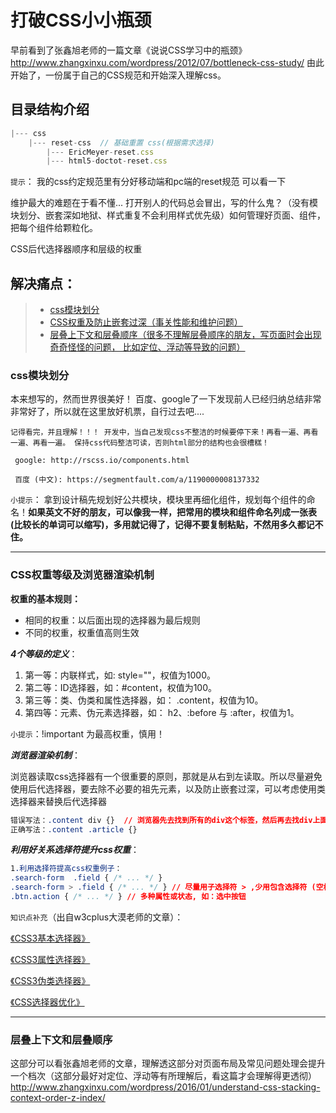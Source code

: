 # 打破CSS小小瓶颈

早前看到了张鑫旭老师的一篇文章《说说CSS学习中的瓶颈》http://www.zhangxinxu.com/wordpress/2012/07/bottleneck-css-study/ 由此开始了，一份属于自己的CSS规范和开始深入理解css。



## 目录结构介绍


```js
|--- css
    |--- reset-css  // 基础重置 css(根据需求选择)
        |--- EricMeyer-reset.css
        |--- html5-doctot-reset.css
```
`提示`： 我的css约定规范里有分好移动端和pc端的reset规范 可以看一下

维护最大的难题在于看不懂... 打开别人的代码总会冒出，写的什么鬼？（没有模块划分、嵌套深如地狱、样式重复不会利用样式优先级）如何管理好页面、组件，把每个组件给颗粒化。


CSS后代选择器顺序和层级的权重

## 解决痛点：
> * [css模块划分](#module)
> * [CSS权重及防止嵌套过深（事关性能和维护问题）](#hierarchy)
> * [层叠上下文和层叠顺序（很多不理解层叠顺序的朋友，写页面时会出现奇奇怪怪的问题， 比如定位、浮动等导致的问题）](#stratum)

<a name="module"></a>
### css模块划分
本来想写的，然而世界很美好！ 百度、google了一下发现前人已经归纳总结非常非常好了，所以就在这里放好机票，自行过去吧....

```
记得看完，并且理解！！！ 开发中，当自己发现css不整洁的时候要停下来！再看一遍、再看一遍、再看一遍。 保持css代码整洁可读，否则html部分的结构也会很槽糕！

 google: http://rscss.io/components.html

 百度 (中文): https://segmentfault.com/a/1190000008137332
```
`小提示`： 拿到设计稿先规划好公共模块，模块里再细化组件，规划每个组件的命名！**如果英文不好的朋友，可以像我一样，把常用的模块和组件命名列成一张表(比较长的单词可以缩写)，多用就记得了，记得不要复制粘贴，不然用多久都记不住。**

---
<a name="hierarchy"></a>
### CSS权重等级及浏览器渲染机制

**权重的基本规则：**
* 相同的权重：以后面出现的选择器为最后规则
* 不同的权重，权重值高则生效

***4个等级的定义***：
1. 第一等：内联样式，如: style=""，权值为1000。
2. 第二等：ID选择器，如：#content，权值为100。
3. 第三等：类、伪类和属性选择器，如： .content，权值为10。
4. 第四等：元素、伪元素选择器，如： h2、:before 与 :after，权值为1。

`小提示`：!important 为最高权重，慎用！

***浏览器渲染机制***：

浏览器读取css选择器有一个很重要的原则，那就是从右到左读取。所以尽量避免使用后代选择器，要去除不必要的祖先元素，以及防止嵌套过深，可以考虑使用类选择器来替换后代选择器
```css
错误写法：.content div {}  // 浏览器先去找到所有的div这个标签，然后再去找div上面的.content这个样式，这样会需要更长的渲染时间。同时像div这个的通用标签要避免使用后代选择器，这样不利于维护
正确写法：.content .article {}
```
***利用好关系选择符提升css权重***：
```css
1.利用选择符提高css权重例子：
.search-form  .field { /* ... */ }
.search-form > .field { /* ... */ } // 尽量用子选择符 > ,少用包含选择符 (空格)，以更好地避免冲突
.btn.action { /* ... */ } // 多种属性或状态, 如：选中按钮
```

`知识点补充`（出自w3cplus大漠老师的文章）：

[《CSS3基本选择器》](https://www.w3cplus.com/css3/basic-selectors)

[《CSS3属性选择器》](https://www.w3cplus.com/css3/attribute-selectors)

[《CSS3伪类选择器》](https://www.w3cplus.com/css3/pseudo-class-selector)

[《CSS选择器优化》](https://www.w3cplus.com/css/css-selector-performance)

---
<a name="stratum"></a>
### 层叠上下文和层叠顺序
这部分可以看张鑫旭老师的文章，理解透这部分对页面布局及常见问题处理会提升一个档次（这部分最好对定位、浮动等有所理解后，看这篇才会理解得更透彻）
http://www.zhangxinxu.com/wordpress/2016/01/understand-css-stacking-context-order-z-index/